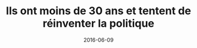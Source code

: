 ---
layout: default
img: 20minutes.png
alt: 20 minutes
date: 2016-06-09
title: "Ils ont moins de 30 ans et tentent de réinventer la politique"
categories: media
link: "http://www.20minutes.fr/politique/1856079-20160609-moijeune-moins-30-ans-tentent-reinventer-politique"

---
